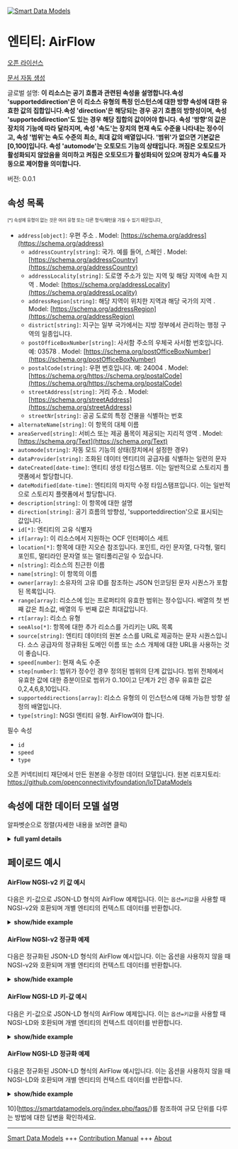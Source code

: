 <!-- 10-Header -->    
[![Smart Data Models](https://smartdatamodels.org/wp-content/uploads/2022/01/SmartDataModels_logo.png "Logo")](https://smartdatamodels.org)    
엔티티: AirFlow    
============<!-- /10-Header -->    
<!-- 15-License -->    
[오픈 라이선스](https://github.com/smart-data-models//dataModel.OCF/blob/master/AirFlow/LICENSE.md)    
[문서 자동 생성](https://docs.google.com/presentation/d/e/2PACX-1vTs-Ng5dIAwkg91oTTUdt8ua7woBXhPnwavZ0FxgR8BsAI_Ek3C5q97Nd94HS8KhP-r_quD4H0fgyt3/pub?start=false&loop=false&delayms=3000#slide=id.gb715ace035_0_60)    
<!-- /15-License -->    
<!-- 20-Description -->    
글로벌 설명: **이 리소스는 공기 흐름과 관련된 속성을 설명합니다.속성 'supporteddirection'은 이 리소스 유형의 특정 인스턴스에 대한 방향 속성에 대한 유효한 값의 집합입니다.속성 'direction'은 해당되는 경우 공기 흐름의 방향성이며, 속성 'supporteddirection'도 있는 경우 해당 집합의 값이어야 합니다. 속성 '방향'의 값은 장치의 기능에 따라 달라지며, 속성 '속도'는 장치의 현재 속도 수준을 나타내는 정수이고, 속성 '범위'는 속도 수준의 최소, 최대 값의 배열입니다. '범위'가 없으면 기본값은 [0,100]입니다. 속성 'automode'는 오토모드 기능의 상태입니다. 꺼짐은 오토모드가 활성화되지 않았음을 의미하고 켜짐은 오토모드가 활성화되어 있으며 장치가 속도를 자동으로 제어함을 의미합니다.**    
버전: 0.0.1    
<!-- /20-Description -->    
<!-- 30-PropertiesList -->    
## 속성 목록    
<sup><sub>[*] 속성에 유형이 없는 것은 여러 유형 또는 다른 형식/패턴을 가질 수 있기 때문입니다</sub></sup>.    
- `address[object]`: 우편 주소  . Model: [https://schema.org/address](https://schema.org/address)	- `addressCountry[string]`: 국가. 예를 들어, 스페인  . Model: [https://schema.org/addressCountry](https://schema.org/addressCountry)    
	- `addressLocality[string]`: 도로명 주소가 있는 지역 및 해당 지역에 속한 지역  . Model: [https://schema.org/addressLocality](https://schema.org/addressLocality)    
	- `addressRegion[string]`: 해당 지역이 위치한 지역과 해당 국가의 지역  . Model: [https://schema.org/addressRegion](https://schema.org/addressRegion)    
	- `district[string]`: 지구는 일부 국가에서는 지방 정부에서 관리하는 행정 구역의 일종입니다.      
	- `postOfficeBoxNumber[string]`: 사서함 주소의 우체국 사서함 번호입니다. 예: 03578  . Model: [https://schema.org/postOfficeBoxNumber](https://schema.org/postOfficeBoxNumber)    
	- `postalCode[string]`: 우편 번호입니다. 예: 24004  . Model: [https://schema.org/https://schema.org/postalCode](https://schema.org/https://schema.org/postalCode)    
	- `streetAddress[string]`: 거리 주소  . Model: [https://schema.org/streetAddress](https://schema.org/streetAddress)    
	- `streetNr[string]`: 공공 도로의 특정 건물을 식별하는 번호      
- `alternateName[string]`: 이 항목의 대체 이름  - `areaServed[string]`: 서비스 또는 제공 품목이 제공되는 지리적 영역  . Model: [https://schema.org/Text](https://schema.org/Text)- `automode[string]`: 자동 모드 기능의 상태(장치에서 설정한 경우)  - `dataProvider[string]`: 조화된 데이터 엔티티의 공급자를 식별하는 일련의 문자  - `dateCreated[date-time]`: 엔티티 생성 타임스탬프. 이는 일반적으로 스토리지 플랫폼에서 할당합니다.  - `dateModified[date-time]`: 엔티티의 마지막 수정 타임스탬프입니다. 이는 일반적으로 스토리지 플랫폼에서 할당합니다.  - `description[string]`: 이 항목에 대한 설명  - `direction[string]`: 공기 흐름의 방향성, 'supporteddirection'으로 표시되는 값입니다.  - `id[*]`: 엔티티의 고유 식별자  - `if[array]`: 이 리소스에서 지원하는 OCF 인터페이스 세트  - `location[*]`: 항목에 대한 지오숀 참조입니다. 포인트, 라인 문자열, 다각형, 멀티포인트, 멀티라인 문자열 또는 멀티폴리곤일 수 있습니다.  - `n[string]`: 리소스의 친근한 이름  - `name[string]`: 이 항목의 이름  - `owner[array]`: 소유자의 고유 ID를 참조하는 JSON 인코딩된 문자 시퀀스가 포함된 목록입니다.  - `range[array]`: 리소스에 있는 프로퍼티의 유효한 범위는 정수입니다. 배열의 첫 번째 값은 최소값, 배열의 두 번째 값은 최대값입니다.  - `rt[array]`: 리소스 유형  - `seeAlso[*]`: 항목에 대한 추가 리소스를 가리키는 URL 목록  - `source[string]`: 엔티티 데이터의 원본 소스를 URL로 제공하는 문자 시퀀스입니다. 소스 공급자의 정규화된 도메인 이름 또는 소스 개체에 대한 URL을 사용하는 것이 좋습니다.  - `speed[number]`: 현재 속도 수준  - `step[number]`: 범위가 정수인 경우 정의된 범위의 단계 값입니다.  범위 전체에서 유효한 값에 대한 증분이므로 범위가 0..10이고 단계가 2인 경우 유효한 값은 0,2,4,6,8,10입니다.  - `supporteddirections[array]`: 리소스 유형의 이 인스턴스에 대해 가능한 방향 설정의 배열입니다.  - `type[string]`: NGSI 엔티티 유형. AirFlow여야 합니다.  <!-- /30-PropertiesList -->    
<!-- 35-RequiredProperties -->    
필수 속성    
- `id`  - `speed`  - `type`  <!-- /35-RequiredProperties -->    
<!-- 40-RequiredProperties -->    
오픈 커넥티비티 재단에서 만든 원본을 수정한 데이터 모델입니다. 원본 리포지토리: https://github.com/openconnectivityfoundation/IoTDataModels    
<!-- /40-RequiredProperties -->    
<!-- 50-DataModelHeader -->    
## 속성에 대한 데이터 모델 설명    
알파벳순으로 정렬(자세한 내용을 보려면 클릭)    
<!-- /50-DataModelHeader -->    
<!-- 60-ModelYaml -->    
<details><summary><strong>full yaml details</strong></summary>      
```yaml    
AirFlow:      
  description: 'This Resource describes Properties associated with air flow.The Property ''supporteddirections'' is the set of valid values for the direction property for a particular instance of this Resource Type.The Property ''direction'' is the directionality of the air flow if applicable, if Property ''supporteddirections'' is also present it must be a value from that set. The values of Property ''direction'' are dependent on the capabilities of the unit.The Property ''speed'' is an integer representing the current speed level for the unit.The Property ''range'' is an array of the min,max values for the speed level. If not present the ''range'' defaults to [0,100]. Property ''automode'' is the status of the automode feature; Off means automode is not enabled, On means automode is active and the speed is automatically controlled by the Device.'      
  properties:      
    address:      
      description: The mailing address      
      properties:      
        addressCountry:      
          description: 'The country. For example, Spain'      
          type: string      
          x-ngsi:      
            model: https://schema.org/addressCountry      
            type: Property      
        addressLocality:      
          description: 'The locality in which the street address is, and which is in the region'      
          type: string      
          x-ngsi:      
            model: https://schema.org/addressLocality      
            type: Property      
        addressRegion:      
          description: 'The region in which the locality is, and which is in the country'      
          type: string      
          x-ngsi:      
            model: https://schema.org/addressRegion      
            type: Property      
        district:      
          description: 'A district is a type of administrative division that, in some countries, is managed by the local government'      
          type: string      
          x-ngsi:      
            type: Property      
        postOfficeBoxNumber:      
          description: 'The post office box number for PO box addresses. For example, 03578'      
          type: string      
          x-ngsi:      
            model: https://schema.org/postOfficeBoxNumber      
            type: Property      
        postalCode:      
          description: 'The postal code. For example, 24004'      
          type: string      
          x-ngsi:      
            model: https://schema.org/https://schema.org/postalCode      
            type: Property      
        streetAddress:      
          description: The street address      
          type: string      
          x-ngsi:      
            model: https://schema.org/streetAddress      
            type: Property      
        streetNr:      
          description: Number identifying a specific property on a public street      
          type: string      
          x-ngsi:      
            type: Property      
      type: object      
      x-ngsi:      
        model: https://schema.org/address      
        type: Property      
    alternateName:      
      description: An alternative name for this item      
      type: string      
      x-ngsi:      
        type: Property      
    areaServed:      
      description: The geographic area where a service or offered item is provided      
      type: string      
      x-ngsi:      
        model: https://schema.org/Text      
        type: Property      
    automode:      
      description: 'The status of the automode feature, if on speed is set by the Device'      
      enum:      
        - On      
        - Off      
      type: string      
      x-ngsi:      
        type: Property      
    dataProvider:      
      description: A sequence of characters identifying the provider of the harmonised data entity      
      type: string      
      x-ngsi:      
        type: Property      
    dateCreated:      
      description: Entity creation timestamp. This will usually be allocated by the storage platform      
      format: date-time      
      type: string      
      x-ngsi:      
        type: Property      
    dateModified:      
      description: Timestamp of the last modification of the entity. This will usually be allocated by the storage platform      
      format: date-time      
      type: string      
      x-ngsi:      
        type: Property      
    description:      
      description: A description of this item      
      type: string      
      x-ngsi:      
        type: Property      
    direction:      
      description: 'The directionality of the air flow, a value indicated by ''supporteddirections'''      
      type: string      
      x-ngsi:      
        type: Property      
    id:      
      anyOf:      
        - description: Identifier format of any NGSI entity      
          maxLength: 256      
          minLength: 1      
          pattern: ^[\w\-\.\{\}\$\+\*\[\]`|~^@!,:\\]+$      
          type: string      
          x-ngsi:      
            type: Property      
        - description: Identifier format of any NGSI entity      
          format: uri      
          type: string      
          x-ngsi:      
            type: Property      
      description: Unique identifier of the entity      
      x-ngsi:      
        type: Property      
    if:      
      description: The OCF Interface set supported by this Resource      
      items:      
        enum:      
          - oic.if.a      
          - oic.if.baseline      
        type: string      
      minItems: 2      
      readOnly: true      
      type: array      
      uniqueItems: true      
      x-ngsi:      
        type: Property      
    location:      
      description: 'Geojson reference to the item. It can be Point, LineString, Polygon, MultiPoint, MultiLineString or MultiPolygon'      
      oneOf:      
        - description: Geojson reference to the item. Point      
          properties:      
            bbox:      
              items:      
                type: number      
              minItems: 4      
              type: array      
            coordinates:      
              items:      
                type: number      
              minItems: 2      
              type: array      
            type:      
              enum:      
                - Point      
              type: string      
          required:      
            - type      
            - coordinates      
          title: GeoJSON Point      
          type: object      
          x-ngsi:      
            type: GeoProperty      
        - description: Geojson reference to the item. LineString      
          properties:      
            bbox:      
              items:      
                type: number      
              minItems: 4      
              type: array      
            coordinates:      
              items:      
                items:      
                  type: number      
                minItems: 2      
                type: array      
              minItems: 2      
              type: array      
            type:      
              enum:      
                - LineString      
              type: string      
          required:      
            - type      
            - coordinates      
          title: GeoJSON LineString      
          type: object      
          x-ngsi:      
            type: GeoProperty      
        - description: Geojson reference to the item. Polygon      
          properties:      
            bbox:      
              items:      
                type: number      
              minItems: 4      
              type: array      
            coordinates:      
              items:      
                items:      
                  items:      
                    type: number      
                  minItems: 2      
                  type: array      
                minItems: 4      
                type: array      
              type: array      
            type:      
              enum:      
                - Polygon      
              type: string      
          required:      
            - type      
            - coordinates      
          title: GeoJSON Polygon      
          type: object      
          x-ngsi:      
            type: GeoProperty      
        - description: Geojson reference to the item. MultiPoint      
          properties:      
            bbox:      
              items:      
                type: number      
              minItems: 4      
              type: array      
            coordinates:      
              items:      
                items:      
                  type: number      
                minItems: 2      
                type: array      
              type: array      
            type:      
              enum:      
                - MultiPoint      
              type: string      
          required:      
            - type      
            - coordinates      
          title: GeoJSON MultiPoint      
          type: object      
          x-ngsi:      
            type: GeoProperty      
        - description: Geojson reference to the item. MultiLineString      
          properties:      
            bbox:      
              items:      
                type: number      
              minItems: 4      
              type: array      
            coordinates:      
              items:      
                items:      
                  items:      
                    type: number      
                  minItems: 2      
                  type: array      
                minItems: 2      
                type: array      
              type: array      
            type:      
              enum:      
                - MultiLineString      
              type: string      
          required:      
            - type      
            - coordinates      
          title: GeoJSON MultiLineString      
          type: object      
          x-ngsi:      
            type: GeoProperty      
        - description: Geojson reference to the item. MultiLineString      
          properties:      
            bbox:      
              items:      
                type: number      
              minItems: 4      
              type: array      
            coordinates:      
              items:      
                items:      
                  items:      
                    items:      
                      type: number      
                    minItems: 2      
                    type: array      
                  minItems: 4      
                  type: array      
                type: array      
              type: array      
            type:      
              enum:      
                - MultiPolygon      
              type: string      
          required:      
            - type      
            - coordinates      
          title: GeoJSON MultiPolygon      
          type: object      
          x-ngsi:      
            type: GeoProperty      
      x-ngsi:      
        type: GeoProperty      
    n:      
      description: Friendly name of the Resource      
      maxLength: 64      
      readOnly: true      
      type: string      
      x-ngsi:      
        type: Property      
    name:      
      description: The name of this item      
      type: string      
      x-ngsi:      
        type: Property      
    owner:      
      description: A List containing a JSON encoded sequence of characters referencing the unique Ids of the owner(s)      
      items:      
        anyOf:      
          - description: Identifier format of any NGSI entity      
            maxLength: 256      
            minLength: 1      
            pattern: ^[\w\-\.\{\}\$\+\*\[\]`|~^@!,:\\]+$      
            type: string      
            x-ngsi:      
              type: Property      
          - description: Identifier format of any NGSI entity      
            format: uri      
            type: string      
            x-ngsi:      
              type: Property      
        description: Unique identifier of the entity      
        x-ngsi:      
          type: Property      
      type: array      
      x-ngsi:      
        type: Property      
    range:      
      description: 'The valid range for the Property in the Resource as an integer. The first value in the array is the minimum value, the second value in the array is the maximum value'      
      items:      
        type: integer      
      maxItems: 2      
      minItems: 2      
      readOnly: true      
      type: array      
      x-ngsi:      
        type: Property      
    rt:      
      description: The Resource Type      
      items:      
        enum:      
          - oic.r.airflow      
        maxLength: 64      
        type: string      
      minItems: 1      
      readOnly: true      
      type: array      
      uniqueItems: true      
      x-ngsi:      
        type: Property      
    seeAlso:      
      description: list of uri pointing to additional resources about the item      
      oneOf:      
        - items:      
            format: uri      
            type: string      
          minItems: 1      
          type: array      
        - format: uri      
          type: string      
      x-ngsi:      
        type: Property      
    source:      
      description: 'A sequence of characters giving the original source of the entity data as a URL. Recommended to be the fully qualified domain name of the source provider, or the URL to the source object'      
      type: string      
      x-ngsi:      
        type: Property      
    speed:      
      description: The current speed level      
      type: number      
      x-ngsi:      
        type: Property      
    step:      
      description: 'Step value across the defined range when the range is an integer.  This is the increment for valid values across the range; so if range is 0..10 and step is 2 then valid values are 0,2,4,6,8,10'      
      readOnly: true      
      type: number      
      x-ngsi:      
        type: Property      
    supporteddirections:      
      description: The array of possible direction settings for this instance of the Resource Type      
      items:      
        type: string      
      minItems: 1      
      readOnly: true      
      type: array      
      uniqueItems: true      
      x-ngsi:      
        type: Property      
    type:      
      description: NGSI entity type. It has to be AirFlow      
      enum:      
        - AirFlow      
      type: string      
      x-ngsi:      
        type: Property      
  required:      
    - speed      
    - id      
    - type      
  type: object      
  x-derived-from: https://raw.githubusercontent.com/openconnectivityfoundation/IoTDataModels/master/AirFlowResURI.swagger.json      
  x-disclaimer: 'Redistribution and use in source and binary forms, with or without modification, are permitted  provided that the license conditions are met. Copyleft (c) 2022 Contributors to Smart Data Models Program'      
  x-license-url: https://github.com/smart-data-models/dataModel.OCF/blob/master/AirFlow/LICENSE.md      
  x-model-schema: https://smart-data-models.github.io/dataModel.OCF/AirFlow/schema.json      
  x-model-tags: OCF      
  x-version: 0.0.1      
```    
</details>      
<!-- /60-ModelYaml -->    
<!-- 70-MiddleNotes -->    
<!-- /70-MiddleNotes -->    
<!-- 80-Examples -->    
## 페이로드 예시    
#### AirFlow NGSI-v2 키 값 예시    
다음은 키-값으로 JSON-LD 형식의 AirFlow 예제입니다. 이는 `옵션=키값`을 사용할 때 NGSI-v2와 호환되며 개별 엔티티의 컨텍스트 데이터를 반환합니다.    
<details><summary><strong>show/hide example</strong></summary>      
```json  
{  
  "id": "urn:ngsi-ld:AirFlow:id:QBYQ:46486922",  
  "dateCreated": "2001-07-15T01:59:58Z",  
  "dateModified": "1999-01-10T11:13:04Z",  
  "source": "Later body goal nor. Ci",  
  "name": "Particular investment once team. Back finish water participant shake.",  
  "alternateName": "Itself key approach space defense development attack quite. Write offer tough. Every must particularly page would professor many.",  
  "description": "Challenge good live even sense black. Play site stand economy herself happen.",  
  "dataProvider": "Difference perform describe forward participant great. Less certain moment everyone college.",  
  "owner": [  
    "urn:ngsi-ld:AirFlow:items:SRPE:15875448",  
    "urn:ngsi-ld:AirFlow:items:JHQL:37977670"  
  ],  
  "seeAlso": [  
    "urn:ngsi-ld:AirFlow:items:XFSX:59784474"  
  ],  
  "location": {  
    "type": "Point",  
    "coordinates": [  
      65.785205,  
      -176.72728  
    ]  
  },  
  "address": {  
    "streetAddress": "Teacher after shoulder president state center. Hand happy unit catch charge team. Financial certain exactly current sou",  
    "addressLocality": "Section think part easy argue about com",  
    "addressRegion": "Free face your government field. Herself camera career alone. Any yard next spring everybody hope figure.",  
    "addressCountry": "Manage field d",  
    "postalCode": "Far fill experience maybe. Democratic power free colle",  
    "postOfficeBoxNumber": "Play into understand population. Area huge oil should.",  
    "streetNr": "Try their real man term side interesting. Eat according reason similar summer production force.",  
    "district": "Event big toward age nature million. Newspaper plan truth seat. Three left natural continue."  
  },  
  "areaServed": "Around claim western write window produce sit. Debate century e",  
  "rt": [  
    "oic.r.airflow"  
  ],  
  "speed": 864,  
  "direction": "American whole magazine truth stop whose. On traditional measure example sense peace. Would mouth relate own chair.",  
  "automode": "On",  
  "supporteddirections": [  
    "Line beyond its particularly tree whom. Kind miss artist truth trouble behavior style."  
  ],  
  "n": "Partner stock four. Region as true develop sound centr",  
  "range": [  
    864,  
    864  
  ],  
  "step": 864,  
  "if": [  
    "oic.if.baseline",  
    "oic.if.a"  
  ],  
  "type": "AirFlow"  
}  
```  
</details>    
#### AirFlow NGSI-v2 정규화 예제    
다음은 정규화된 JSON-LD 형식의 AirFlow 예시입니다. 이는 옵션을 사용하지 않을 때 NGSI-v2와 호환되며 개별 엔티티의 컨텍스트 데이터를 반환합니다.    
<details><summary><strong>show/hide example</strong></summary>      
```json  
{  
  "id": "urn:ngsi-ld:AirFlow:id:QBYQ:46486922",  
  "dateCreated": {  
    "type": "DateTime",  
    "value": "2001-07-15T01:59:58Z"  
  },  
  "dateModified": {  
    "type": "DateTime",  
    "value": "1999-01-10T11:13:04Z"  
  },  
  "source": {  
    "type": "Text",  
    "value": "Later body goal nor. Ci"  
  },  
  "name": {  
    "type": "Text",  
    "value": "Particular investment once team. Back finish water participant shake."  
  },  
  "alternateName": {  
    "type": "Text",  
    "value": "Itself key approach space defense development attack quite. Write offer tough. Every must particularly page would professor many."  
  },  
  "description": {  
    "type": "Text",  
    "value": "Challenge good live even sense black. Play site stand economy herself happen."  
  },  
  "dataProvider": {  
    "type": "Text",  
    "value": "Difference perform describe forward participant great. Less certain moment everyone college."  
  },  
  "owner": {  
    "type": "StructuredValue",  
    "value": [  
      "urn:ngsi-ld:AirFlow:items:SRPE:15875448",  
      "urn:ngsi-ld:AirFlow:items:JHQL:37977670"  
    ]  
  },  
  "seeAlso": {  
    "type": "StructuredValue",  
    "value": [  
      "urn:ngsi-ld:AirFlow:items:XFSX:59784474"  
    ]  
  },  
  "location": {  
    "type": "geo:json",  
    "value": {  
      "type": "Point",  
      "coordinates": [  
        65.785205,  
        -176.72728  
      ]  
    }  
  },  
  "address": {  
    "type": "StructuredValue",  
    "value": {  
      "streetAddress": "Teacher after shoulder president state center. Hand happy unit catch charge team. Financial certain exactly current sou",  
      "addressLocality": "Section think part easy argue about com",  
      "addressRegion": "Free face your government field. Herself camera career alone. Any yard next spring everybody hope figure.",  
      "addressCountry": "Manage field d",  
      "postalCode": "Far fill experience maybe. Democratic power free colle",  
      "postOfficeBoxNumber": "Play into understand population. Area huge oil should.",  
      "streetNr": "Try their real man term side interesting. Eat according reason similar summer production force.",  
      "district": "Event big toward age nature million. Newspaper plan truth seat. Three left natural continue."  
    }  
  },  
  "areaServed": {  
    "type": "Text",  
    "value": "Around claim western write window produce sit. Debate century e"  
  },  
  "rt": {  
    "type": "StructuredValue",  
    "value": [  
      "oic.r.airflow"  
    ]  
  },  
  "speed": {  
    "type": "Number",  
    "value": 864  
  },  
  "direction": {  
    "type": "Text",  
    "value": "American whole magazine truth stop whose. On traditional measure example sense peace. Would mouth relate own chair."  
  },  
  "automode": {  
    "type": "Text",  
    "value": "On"  
  },  
  "supporteddirections": {  
    "type": "StructuredValue",  
    "value": [  
      "Line beyond its particularly tree whom. Kind miss artist truth trouble behavior style."  
    ]  
  },  
  "n": {  
    "type": "Text",  
    "value": "Partner stock four. Region as true develop sound centr"  
  },  
  "range": {  
    "type": "StructuredValue",  
    "value": [  
      864,  
      864  
    ]  
  },  
  "step": {  
    "type": "Number",  
    "value": 864  
  },  
  "if": {  
    "type": "StructuredValue",  
    "value": [  
      "oic.if.baseline",  
      "oic.if.a"  
    ]  
  },  
  "type": "AirFlow"  
}  
```  
</details>    
#### AirFlow NGSI-LD 키-값 예시    
다음은 키-값으로 JSON-LD 형식의 AirFlow 예제입니다. 이는 `옵션=키값`을 사용할 때 NGSI-LD와 호환되며 개별 엔티티의 컨텍스트 데이터를 반환합니다.    
<details><summary><strong>show/hide example</strong></summary>      
```json  
{  
  "id": "urn:ngsi-ld:AirFlow:id:QBYQ:46486922",  
  "dateCreated": "2001-07-15T01:59:58Z",  
  "dateModified": "1999-01-10T11:13:04Z",  
  "source": "Later body goal nor. Ci",  
  "name": "Particular investment once team. Back finish water participant shake.",  
  "alternateName": "Itself key approach space defense development attack quite. Write offer tough. Every must particularly page would professor many.",  
  "description": "Challenge good live even sense black. Play site stand economy herself happen.",  
  "dataProvider": "Difference perform describe forward participant great. Less certain moment everyone college.",  
  "owner": [  
    "urn:ngsi-ld:AirFlow:items:SRPE:15875448",  
    "urn:ngsi-ld:AirFlow:items:JHQL:37977670"  
  ],  
  "seeAlso": [  
    "urn:ngsi-ld:AirFlow:items:XFSX:59784474"  
  ],  
  "location": {  
    "type": "Point",  
    "coordinates": [  
      65.785205,  
      -176.72728  
    ]  
  },  
  "address": {  
    "streetAddress": "Teacher after shoulder president state center. Hand happy unit catch charge team. Financial certain exactly current sou",  
    "addressLocality": "Section think part easy argue about com",  
    "addressRegion": "Free face your government field. Herself camera career alone. Any yard next spring everybody hope figure.",  
    "addressCountry": "Manage field d",  
    "postalCode": "Far fill experience maybe. Democratic power free colle",  
    "postOfficeBoxNumber": "Play into understand population. Area huge oil should.",  
    "streetNr": "Try their real man term side interesting. Eat according reason similar summer production force.",  
    "district": "Event big toward age nature million. Newspaper plan truth seat. Three left natural continue."  
  },  
  "areaServed": "Around claim western write window produce sit. Debate century e",  
  "rt": [  
    "oic.r.airflow"  
  ],  
  "speed": 864,  
  "direction": "American whole magazine truth stop whose. On traditional measure example sense peace. Would mouth relate own chair.",  
  "automode": "On",  
  "supporteddirections": [  
    "Line beyond its particularly tree whom. Kind miss artist truth trouble behavior style."  
  ],  
  "n": "Partner stock four. Region as true develop sound centr",  
  "range": [  
    864,  
    864  
  ],  
  "step": 864,  
  "if": [  
    "oic.if.baseline",  
    "oic.if.a"  
  ],  
  "type": "AirFlow",  
  "@context": [  
    "https://smartdatamodels.org/context.jsonld"  
  ]  
}  
```  
</details>    
#### AirFlow NGSI-LD 정규화 예제    
다음은 정규화된 JSON-LD 형식의 AirFlow 예시입니다. 이는 옵션을 사용하지 않을 때 NGSI-LD와 호환되며 개별 엔티티의 컨텍스트 데이터를 반환합니다.    
<details><summary><strong>show/hide example</strong></summary>      
```json  
{  
    "id": "urn:ngsi-ld:AirFlow:id:QBYQ:46486922",  
    "dateCreated": {  
        "type": "Property",  
        "value": {  
            "@type": "DateTime",  
            "@value": "2001-07-15T01:59:58Z"  
        }  
    },  
    "dateModified": {  
        "type": "Property",  
        "value": {  
            "@type": "DateTime",  
            "@value": "1999-01-10T11:13:04Z"  
        }  
    },  
    "source": {  
        "type": "Property",  
        "value": "Later body goal nor. Ci"  
    },  
    "name": {  
        "type": "Property",  
        "value": "Particular investment once team. Back finish water participant shake."  
    },  
    "alternateName": {  
        "type": "Property",  
        "value": "Itself key approach space defense development attack quite. Write offer tough. Every must particularly page would professor many."  
    },  
    "description": {  
        "type": "Property",  
        "value": "Challenge good live even sense black. Play site stand economy herself happen."  
    },  
    "dataProvider": {  
        "type": "Property",  
        "value": "Difference perform describe forward participant great. Less certain moment everyone college."  
    },  
    "owner": {  
        "type": "Property",  
        "value": [  
            "urn:ngsi-ld:AirFlow:items:SRPE:15875448",  
            "urn:ngsi-ld:AirFlow:items:JHQL:37977670"  
        ]  
    },  
    "seeAlso": {  
        "type": "Property",  
        "value": [  
            "urn:ngsi-ld:AirFlow:items:XFSX:59784474"  
        ]  
    },  
    "location": {  
        "type": "GeoProperty",  
        "value": {  
            "type": "Point",  
            "coordinates": [  
                65.785205,  
                -176.72728  
            ]  
        }  
    },  
    "address": {  
        "type": "Property",  
        "value": {  
            "streetAddress": "Teacher after shoulder president state center. Hand happy unit catch charge team. Financial certain exactly current sou",  
            "addressLocality": "Section think part easy argue about com",  
            "addressRegion": "Free face your government field. Herself camera career alone. Any yard next spring everybody hope figure.",  
            "addressCountry": "Manage field d",  
            "postalCode": "Far fill experience maybe. Democratic power free colle",  
            "postOfficeBoxNumber": "Play into understand population. Area huge oil should.",  
            "streetNr": "Try their real man term side interesting. Eat according reason similar summer production force.",  
            "district": "Event big toward age nature million. Newspaper plan truth seat. Three left natural continue."  
        }  
    },  
    "areaServed": {  
        "type": "Property",  
        "value": "Around claim western write window produce sit. Debate century e"  
    },  
    "rt": {  
        "type": "Property",  
        "value": [  
            "oic.r.airflow"  
        ]  
    },  
    "speed": {  
        "type": "Property",  
        "value": 864  
    },  
    "direction": {  
        "type": "Property",  
        "value": "American whole magazine truth stop whose. On traditional measure example sense peace. Would mouth relate own chair."  
    },  
    "automode": {  
        "type": "Property",  
        "value": "On"  
    },  
    "supporteddirections": {  
        "type": "Property",  
        "value": [  
            "Line beyond its particularly tree whom. Kind miss artist truth trouble behavior style."  
        ]  
    },  
    "n": {  
        "type": "Property",  
        "value": "Partner stock four. Region as true develop sound centr"  
    },  
    "range": {  
        "type": "Property",  
        "value": [  
            864,  
            864  
        ]  
    },  
    "step": {  
        "type": "Property",  
        "value": 864  
    },  
    "if": {  
        "type": "Property",  
        "value": [  
            "oic.if.baseline",  
            "oic.if.a"  
        ]  
    },  
    "type": "AirFlow",  
    "@context": [  
        "https://smartdatamodels.org/context.jsonld"  
    ]  
}  
```  
</details><!-- /80-Examples -->    
<!-- 90-FooterNotes -->    
<!-- /90-FooterNotes -->    
<!-- 95-Units -->    
10](https://smartdatamodels.org/index.php/faqs/)를 참조하여 규모 단위를 다루는 방법에 대한 답변을 확인하세요.    
<!-- /95-Units -->    
<!-- 97-LastFooter -->    
---    
[Smart Data Models](https://smartdatamodels.org) +++ [Contribution Manual](https://bit.ly/contribution_manual) +++ [About](https://bit.ly/Introduction_SDM)<!-- /97-LastFooter -->    
